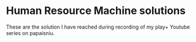 # Human Resource Machine solutions

These are the solution I have reached during recording of my play+ Youtube series on papaisniu.